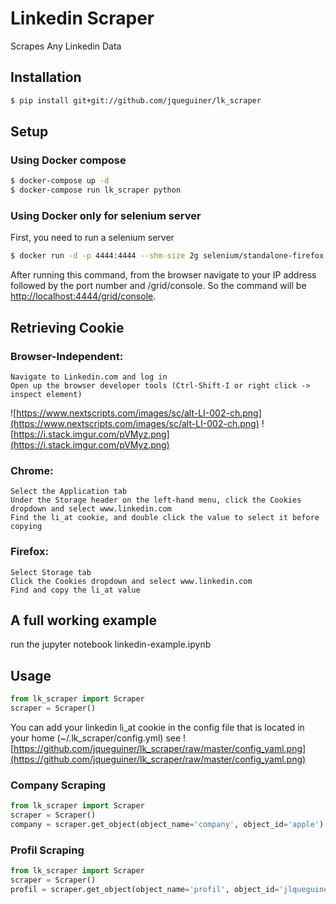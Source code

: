 # Linkedin Scraper
Scrapes Any Linkedin Data

## Installation

```bash
$ pip install git+git://github.com/jqueguiner/lk_scraper
```


## Setup
### Using Docker compose
```bash
$ docker-compose up -d
$ docker-compose run lk_scraper python
```

### Using Docker only for selenium server
First, you need to run a selenium server

```bash
$ docker run -d -p 4444:4444 --shm-size 2g selenium/standalone-firefox:3.141.59-20200326
```

After running this command, from the browser navigate to your IP address followed by the port number and /grid/console. So the command will be
[http://localhost:4444/grid/console](http://localhost:4444/grid/console).


## Retrieving Cookie

### Browser-Independent:
    Navigate to Linkedin.com and log in
    Open up the browser developer tools (Ctrl-Shift-I or right click -> inspect element)
![https://www.nextscripts.com/images/sc/alt-LI-002-ch.png](https://www.nextscripts.com/images/sc/alt-LI-002-ch.png)
![https://i.stack.imgur.com/pVMyz.png](https://i.stack.imgur.com/pVMyz.png)

### Chrome:
    Select the Application tab
    Under the Storage header on the left-hand menu, click the Cookies dropdown and select www.linkedin.com
    Find the li_at cookie, and double click the value to select it before copying

### Firefox:
    Select Storage tab
    Click the Cookies dropdown and select www.linkedin.com
    Find and copy the li_at value



## A full working example
run the jupyter notebook linkedin-example.ipynb


## Usage

```python
from lk_scraper import Scraper
scraper = Scraper()
```
You can add your linkedin li_at cookie in the config file that is located in your home (~/.lk_scraper/config.yml)
see
![https://github.com/jqueguiner/lk_scraper/raw/master/config_yaml.png](https://github.com/jqueguiner/lk_scraper/raw/master/config_yaml.png)

### Company Scraping

```python
from lk_scraper import Scraper
scraper = Scraper()
company = scraper.get_object(object_name='company', object_id='apple')
```

### Profil Scraping

```python
from lk_scraper import Scraper
scraper = Scraper()
profil = scraper.get_object(object_name='profil', object_id='jlqueguiner')
```


